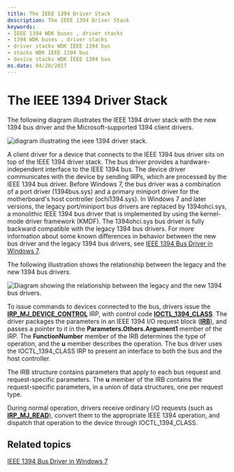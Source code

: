 ```yaml
---
title: The IEEE 1394 Driver Stack
description: The IEEE 1394 Driver Stack
keywords:
- IEEE 1394 WDK buses , driver stacks
- 1394 WDK buses , driver stacks
- driver stacks WDK IEEE 1394 bus
- stacks WDK IEEE 1394 bus
- device stacks WDK IEEE 1394 bus
ms.date: 04/20/2017
---
```


# The IEEE 1394 Driver Stack





The following diagram illustrates the IEEE 1394 driver stack with the new 1394 bus driver and the Microsoft-supported 1394 client drivers.

![diagram illustrating the ieee 1394 driver stack.](images/1394driverstack.png)

A client driver for a device that connects to the IEEE 1394 bus driver sits on top of the IEEE 1394 driver stack. The bus driver provides a hardware-independent interface to the IEEE 1394 bus. The device driver communicates with the device by sending IRPs, which are processed by the IEEE 1394 bus driver. Before Windows 7, the bus driver was a combination of a port driver (1394bus.sys) and a primary miniport driver for the motherboard's host controller (ochi1394.sys). In Windows 7 and later versions, the legacy port/miniport bus drivers are replaced by 1394ohci.sys, a monolithic IEEE 1394 bus driver that is implemented by using the kernel-mode driver framework (KMDF). The 1394ohci.sys bus driver is fully backward compatible with the legacy 1394 bus drivers. For more information about some known differences in behavior between the new bus driver and the legacy 1394 bus drivers, see [IEEE 1394 Bus Driver in Windows 7](./ieee-1394-bus-driver-in-windows-7.md).

The following illustration shows the relationship between the legacy and the new 1394 bus drivers.

![Diagram showing the relationship between the legacy and the new 1394 bus drivers.](images/1394busdriver.png)

To issue commands to devices connected to the bus, drivers issue the [**IRP\_MJ\_DEVICE\_CONTROL**](../kernel/irp-mj-device-control.md) IRP, with control code [**IOCTL\_1394\_CLASS**](/windows-hardware/drivers/ddi/1394/ni-1394-ioctl_1394_class). The driver packages the parameters in an IEEE 1394 I/O request block ([**IRB**](/windows-hardware/drivers/ddi/1394/ns-1394-_irb)), and passes a pointer to it in the **Parameters.Others.Argument1** member of the IRP. The **FunctionNumber** member of the IRB determines the type of operation, and the **u** member describes the operation. The bus driver uses the IOCTL\_1394\_CLASS IRP to present an interface to both the bus and the host controller.

The IRB structure contains parameters that apply to each bus request and request-specific parameters. The **u** member of the IRB contains the request-specific parameters, in a union of data structures, one per request type.

During normal operation, drivers receive ordinary I/O requests (such as [**IRP\_MJ\_READ**](../kernel/irp-mj-read.md)), convert them to the appropriate IEEE 1394 operation, and dispatch that operation to the device through IOCTL\_1394\_CLASS.

## Related topics
[IEEE 1394 Bus Driver in Windows 7](./ieee-1394-bus-driver-in-windows-7.md)
